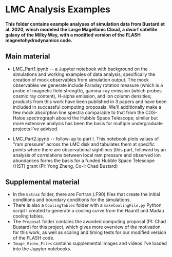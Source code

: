 # LMC Analysis Examples
#### This folder contains example analyses of simulation data from Bustard et al. 2020, which modeled the Large Magellanic Cloud, a dwarf satellite galaxy of the Milky Way, with a modified version of the FLASH magnetohydrodynamics code.

## Main material
- LMC_Part1.ipynb -- a Jupyter notebook with background on the simulations and working examples of data analysis, specifically the creation of mock observables from simulation output. The mock observables we generate include Faraday rotation measure (which is a probe of magnetic field strength), gamma-ray emission (which probes cosmic ray content), H-alpha emission, and ion column densities; products from this work have been published in 3 papers and have been included in successful computing proposals. We'll additionally make a few mock absorption line spectra comparable to that from the COS-Halos spectrograph aboard the Hubble Space Telescope; similar but more extensive analysis has been the basis for multiple undergraduate projects I've advised. 

- LMC_Part2.ipynb -- follow-up to part I. This notebook plots values of "ram pressure" across the LMC disk and tabulates them at specific points where there are observational sightlines (this part, followed by an analysis of correlations between local ram pressure and observed ion abundances forms the basis for a funded Hubble Space Telescope (HST) grant (PI: Yong Zheng, Co-I: Chad Bustard)

## Supplemental material
- In the `Extras` folder, there are Fortran (.F90) files that create the initial conditions and boundary conditions for the simulations. 
- There is also a `CoolingTables` folder with a `makeCoolingFile.py` Python script I created to generate a cooling curve from the Haardt and Madau cooling tables. 
- The `Proposal` folder contains the awarded computing proposal (PI: Chad Bustard) for this project, which gives more overview of the motivation for this work, as well as scaling and timing tests for our modified version of the FLASH code.
- `Image_Video_Files` contains supplemental images and videos I've loaded into the Jupyter notebooks. 
